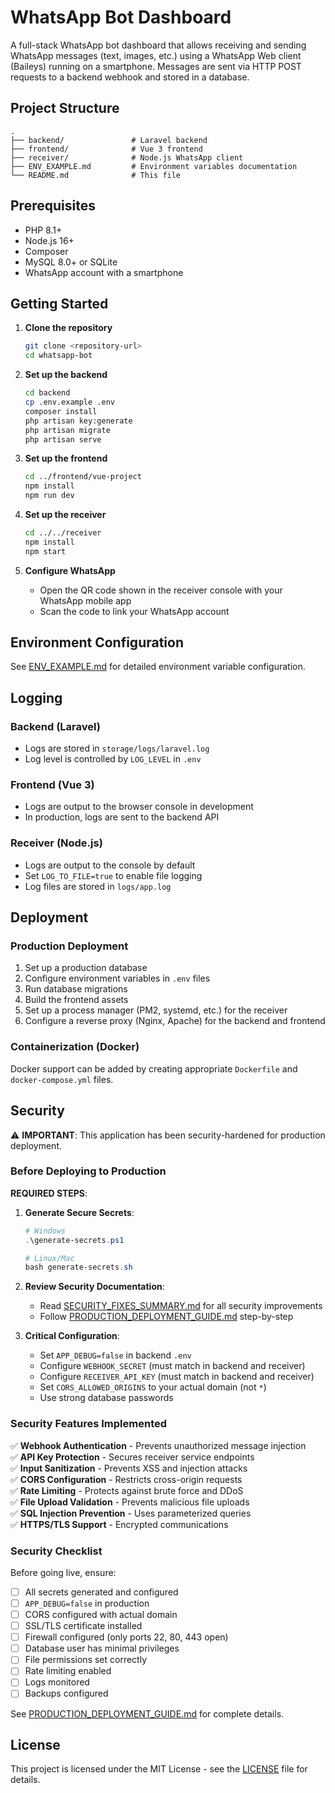 # WhatsApp Bot Dashboard

A full-stack WhatsApp bot dashboard that allows receiving and sending WhatsApp messages (text, images, etc.) using a WhatsApp Web client (Baileys) running on a smartphone. Messages are sent via HTTP POST requests to a backend webhook and stored in a database.

## Project Structure

```
.
├── backend/               # Laravel backend
├── frontend/              # Vue 3 frontend
├── receiver/              # Node.js WhatsApp client
├── ENV_EXAMPLE.md         # Environment variables documentation
└── README.md              # This file
```

## Prerequisites

- PHP 8.1+
- Node.js 16+
- Composer
- MySQL 8.0+ or SQLite
- WhatsApp account with a smartphone

## Getting Started

1. **Clone the repository**
   ```bash
   git clone <repository-url>
   cd whatsapp-bot
   ```

2. **Set up the backend**
   ```bash
   cd backend
   cp .env.example .env
   composer install
   php artisan key:generate
   php artisan migrate
   php artisan serve
   ```

3. **Set up the frontend**
   ```bash
   cd ../frontend/vue-project
   npm install
   npm run dev
   ```

4. **Set up the receiver**
   ```bash
   cd ../../receiver
   npm install
   npm start
   ```

5. **Configure WhatsApp**
   - Open the QR code shown in the receiver console with your WhatsApp mobile app
   - Scan the code to link your WhatsApp account

## Environment Configuration

See [ENV_EXAMPLE.md](ENV_EXAMPLE.md) for detailed environment variable configuration.

## Logging

### Backend (Laravel)
- Logs are stored in `storage/logs/laravel.log`
- Log level is controlled by `LOG_LEVEL` in `.env`

### Frontend (Vue 3)
- Logs are output to the browser console in development
- In production, logs are sent to the backend API

### Receiver (Node.js)
- Logs are output to the console by default
- Set `LOG_TO_FILE=true` to enable file logging
- Log files are stored in `logs/app.log`

## Deployment

### Production Deployment
1. Set up a production database
2. Configure environment variables in `.env` files
3. Run database migrations
4. Build the frontend assets
5. Set up a process manager (PM2, systemd, etc.) for the receiver
6. Configure a reverse proxy (Nginx, Apache) for the backend and frontend

### Containerization (Docker)
Docker support can be added by creating appropriate `Dockerfile` and `docker-compose.yml` files.

## Security

⚠️ **IMPORTANT**: This application has been security-hardened for production deployment.

### Before Deploying to Production

**REQUIRED STEPS**:

1. **Generate Secure Secrets**:
   ```powershell
   # Windows
   .\generate-secrets.ps1
   
   # Linux/Mac
   bash generate-secrets.sh
   ```

2. **Review Security Documentation**:
   - Read [SECURITY_FIXES_SUMMARY.md](SECURITY_FIXES_SUMMARY.md) for all security improvements
   - Follow [PRODUCTION_DEPLOYMENT_GUIDE.md](PRODUCTION_DEPLOYMENT_GUIDE.md) step-by-step

3. **Critical Configuration**:
   - Set `APP_DEBUG=false` in backend `.env`
   - Configure `WEBHOOK_SECRET` (must match in backend and receiver)
   - Configure `RECEIVER_API_KEY` (must match in backend and receiver)
   - Set `CORS_ALLOWED_ORIGINS` to your actual domain (not `*`)
   - Use strong database passwords

### Security Features Implemented

✅ **Webhook Authentication** - Prevents unauthorized message injection  
✅ **API Key Protection** - Secures receiver service endpoints  
✅ **Input Sanitization** - Prevents XSS and injection attacks  
✅ **CORS Configuration** - Restricts cross-origin requests  
✅ **Rate Limiting** - Protects against brute force and DDoS  
✅ **File Upload Validation** - Prevents malicious file uploads  
✅ **SQL Injection Prevention** - Uses parameterized queries  
✅ **HTTPS/TLS Support** - Encrypted communications  

### Security Checklist

Before going live, ensure:

- [ ] All secrets generated and configured
- [ ] `APP_DEBUG=false` in production
- [ ] CORS configured with actual domain
- [ ] SSL/TLS certificate installed
- [ ] Firewall configured (only ports 22, 80, 443 open)
- [ ] Database user has minimal privileges
- [ ] File permissions set correctly
- [ ] Rate limiting enabled
- [ ] Logs monitored
- [ ] Backups configured

See [PRODUCTION_DEPLOYMENT_GUIDE.md](PRODUCTION_DEPLOYMENT_GUIDE.md) for complete details.

## License

This project is licensed under the MIT License - see the [LICENSE](LICENSE) file for details.

